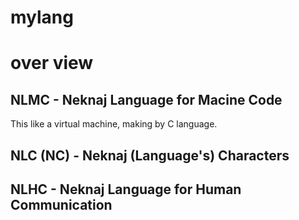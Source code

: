 # mylang

# over view
## NLMC - Neknaj Language for Macine Code
This like a virtual machine, making by C language.  
## NLC (NC) - Neknaj (Language's) Characters
## NLHC - Neknaj Language for Human Communication
